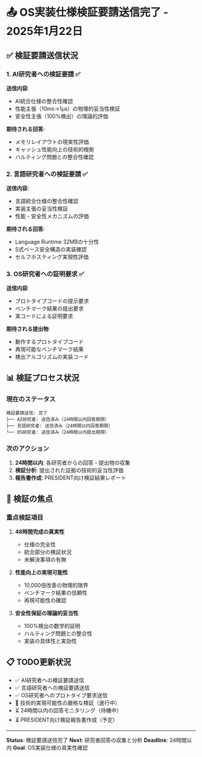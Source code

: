# 📤 OS実装仕様検証要請送信完了 - 2025年1月22日

## ✅ 検証要請送信状況

### 1. AI研究者への検証要請 ✅
**送信内容**:
- AI統合仕様の整合性確認
- 性能主張（10ms→1μs）の物理的妥当性検証
- 安全性主張（100%検出）の理論的評価

**期待される回答**:
- メモリレイアウトの現実性評価
- キャッシュ性能向上の技術的根拠
- ハルティング問題との整合性確認

### 2. 言語研究者への検証要請 ✅
**送信内容**:
- 言語統合仕様の整合性確認
- 実装主張の妥当性検証
- 性能・安全性メカニズムの評価

**期待される回答**:
- Language Runtime 32MBの十分性
- S式ベース安全構造の実装確認
- セルフホスティング実現性評価

### 3. OS研究者への証明要求 ✅
**送信内容**:
- プロトタイプコードの提示要求
- ベンチマーク結果の提出要求
- 実コードによる証明要求

**期待される提出物**:
- 動作するプロトタイプコード
- 再現可能なベンチマーク結果
- 検出アルゴリズムの実装コード

## 📊 検証プロセス状況

### 現在のステータス
```
検証要請送信: 完了
├── AI研究者: 送信済み（24時間以内回答期限）
├── 言語研究者: 送信済み（24時間以内回答期限）
└── OS研究者: 送信済み（24時間以内提出期限）
```

### 次のアクション
1. **24時間以内**: 各研究者からの回答・提出物の収集
2. **検証分析**: 提出された証拠の技術的妥当性評価
3. **報告書作成**: PRESIDENT向け検証結果レポート

## 🎯 検証の焦点

### 重点検証項目
1. **48時間完成の真実性**
   - 仕様の完全性
   - 統合部分の検証状況
   - 未解決事項の有無

2. **性能向上の実現可能性**
   - 10,000倍改善の物理的限界
   - ベンチマーク結果の信頼性
   - 再現可能性の確認

3. **安全性保証の理論的妥当性**
   - 100%検出の数学的証明
   - ハルティング問題との整合性
   - 実装の具体性と実効性

## 📋 TODO更新状況
- ✅ AI研究者への検証要請送信
- ✅ 言語研究者への検証要請送信  
- ✅ OS研究者へのプロトタイプ要求送信
- 🔄 技術的実現可能性の厳格な検証（進行中）
- ⏳ 24時間以内の回答モニタリング（待機中）
- ⏳ PRESIDENT向け検証報告書作成（予定）

---

**Status**: 検証要請送信完了
**Next**: 研究者回答の収集と分析
**Deadline**: 24時間以内
**Goal**: OS実装仕様の真実性確認